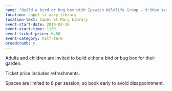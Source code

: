 ```yaml
---
name: "Build a bird or bug box with Ipswich Wildlife Group - 9:30am session"
location: capel-st-mary-library
location-text: Capel St Mary Library
event-start-date: 2019-02-20
event-start-time: 1130
event-ticket-price: 6.50
event-category: half-term
breadcrumb: y
---
```


Adults and children are invited to build either a bird or bug box for their garden.

Ticket price includes refreshments.

Spaces are limited to 8 per session, so book early to avoid disappointment.
